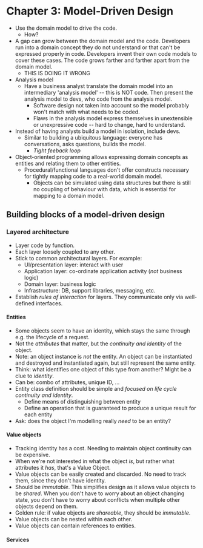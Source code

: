 # Chapter 3: Model-Driven Design

* Use the domain model to drive the code.
  * How?
* A gap can grow between the domain model and the code. Developers run into a domain concept they do not understand or that can't be expressed properly in code. Developers invent their own code models to cover these cases. The code grows farther and farther apart from the domain model.
  * THIS IS DOING IT WRONG
* Analysis model
  * Have a business analyst translate the domain model into an intermediary 'analysis model' -- this is NOT code. Then present the analysis model to devs, who code from the analysis model. 
    * Software design not taken into account so the model probably won't match with what needs to be coded. 
    * Flaws in the analysis model express themselves in unextensible or unexpressive code -- hard to change, hard to understand. 
* Instead of having analysts build a model in isolation, include devs. 
  * Similar to building a ubiquitous language: everyone has conversations, asks questions, builds the model. 
    * _Tight feeback loop_
* Object-oriented programming allows expressing domain concepts as entities and relating them to other entities. 
  * Procedural/functional languages don't offer constructs necessary for tightly mapping code to a real-world domain model.   
    * Objects can be simulated using data structures but there is still no coupling of behaviour with data, which is essential for mapping to a domain model. 

## Building blocks of a model-driven design

### Layered architecture

* Layer code by function. 
* Each layer loosely coupled to any other. 
* Stick to common architectural layers. For example: 
  * UI/presentation layer: interact with user
  * Application layer: co-ordinate application activity (_not_ business logic)
  * Domain layer: business logic
  * Infrastructure: DB, support libraries, messaging, etc. 
* Establish _rules of interaction_ for layers. They communicate only via well-defined interfaces. 

#### Entities

* Some objects seem to have an identity, which stays the same through e.g. the lifecycle of a request. 
* Not the _attributes_ that matter, but the _continuity and identity_ of the object. 
* Note: an object instance is _not_ the entity. An object can be instantiated and destroyed and instantiated again, but still represent the same entity.
* Think: what identifies one object of this type from another? Might be a clue to _identity_. 
* Can be: combo of attributes, unique ID, ...
* Entity class definition should be simple and _focused on life cycle continuity and identity_. 
  * Define means of distinguishing between entity
  * Define an operation that is guaranteed to produce a unique result for each entity
* Ask: does the object I'm modelling really _need_ to be an entity? 

#### Value objects

* Tracking identity has a cost. Needing to maintain object continuity can be expensive.
* When we're not interested in what the object _is_, but rather what attributes it _has_, that's a Value Object.
* Value objects can be easily created and discarded. No need to track them, since they don't have identity.
* Should be *immutable*. This simplifies design as it allows value objects to be _shared_. When you don't have to worry about an object changing state, you don't have to worry about conflicts when multiple other objects depend on them. 
* Golden rule: if value objects are _shareable_, they should be _immutable_. 
* Value objects can be nested within each other.
* Value objects can contain references to entities. 

#### Services


